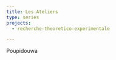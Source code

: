 ```yaml
---
title: Les Ateliers
type: series
projects:
  - recherche-theoretico-experimentale

---
```


Poupidouwa